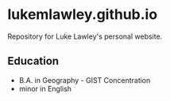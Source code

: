 # lukemlawley.github.io
Repository for Luke Lawley's personal website.

## Education
- B.A. in Geography - GIST Concentration
- minor in English 